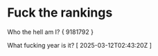 # Fuck the rankings

Who the hell am I?
{ 9181792 }

What fucking year is it?
[ 2025-03-12T02:43:20Z ]
